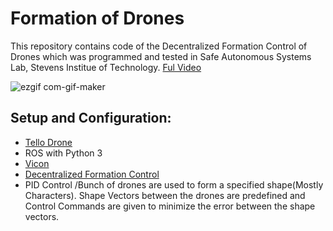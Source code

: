 # Formation of Drones
This repository contains code of the Decentralized Formation Control of Drones which was programmed and tested in Safe Autonomous Systems Lab, Stevens Institue of Technology.
[Ful Video](https://www.youtube.com/watch?v=aNUTGayBirw)


![ezgif com-gif-maker](https://user-images.githubusercontent.com/67613439/147014434-45be775f-db57-470d-851b-42fb3599ba36.gif)
## Setup and Configuration:
* [Tello Drone](https://www.ryzerobotics.com/tello)
* ROS with Python 3
* [Vicon](https://github.com/ethz-asl/vicon_bridge)
* [Decentralized Formation Control](https://ieeexplore.ieee.org/document/6225196)
* PID Control
/Bunch of drones are used to form a specified shape(Mostly Characters). Shape Vectors between the drones are predefined and Control Commands are given to minimize the error between the shape vectors. 



